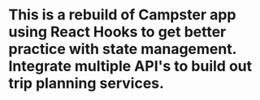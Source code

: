 # This is a rebuild of Campster app using React Hooks to get better practice with state management.  Integrate multiple API's to build out trip planning services. 